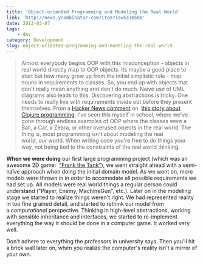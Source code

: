 ```yaml
---
title: 'Object-oriented Programming and Modeling the Real World'
link: 'http://news.ycombinator.com/item?id=5336588'
date: 2013-03-07
tags:
    - dev
category: Development
slug: object-oriented-programming-and-modeling-the-real-world
---
```


> Almost everybody begins OOP with this misconception - objects in real world directly map to OOP
> objects. Its maybe a good place to start but how many grow up from the initial simplistic rule -
> map nouns in requirements to classes. So, you end up with objects that don't really mean anything
> and don't do much. Naive use of UML diagrams also leads to this. Discovering abstractions is
> tricky. One needs to really live with requirements inside out before they present themselves. From
> a [Hacker News comment](http://news.ycombinator.com/item?id=5336588) on 
> [this story about Clojure programming](http://www.lispcast.com/java-learn-from-clojure?utm_source=dlvr.it&utm_medium=twitter).
> I've seen this myself in school, where we've gone through endless examples of OOP where the
> classes were a Ball, a Car, a Zebra, or other overused objects in the real world. The thing is,
> most programming isn't about modeling the real world, _our_ world. When writing code you're free
> to do things your way, not being tied to the constraints of the real world thinking.

**When we were doing** our first large programming project (which was an awesome 2D game: 
["Frank the Tank"](http://beta.johanbrook.com/medioqre/)), we went straight ahead with a semi-naïve
approach when doing the initial domain model. As we went on, more models were thrown in in order to
accomodate all possible requirements we had set up. All models were real world things a regular
person could understand ("Player, Enemy, MachineGun", etc.). Later on in the modeling stage we
started to realize things weren't right. We had represented reality in too fine grained detail, and
started to rethink our model from a _computational_ perspective. Thinking in high-level
abstractions, working with sensible inheritance and interfaces, we started to re-implement
everything the way it should be done in a computer game. It worked very well.

Don't adhere to everything the professors in university says. Then you'll hit a brick wall later on,
when you realize the computer's reality isn't a mirror of your own.
